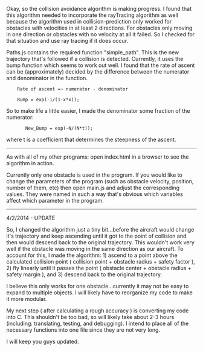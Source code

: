 Okay, so the collision avoidance algorithm is making progress. I found that this algorithm needed to incorporate the rayTracing algorithm
as well because the algorithm used in collision-prediction only worked for obstacles with velocities in at least 2 directions. For obstacles only
moving in one direction or obstacles with no velocity at all it failed. So I checked for that situation and use ray tracing if it does occur.

Paths.js contains the required function "simple_path". This is the new trajectory that's followed if a collision is detected. Currently, it
uses the bump function which seems to work out well. I found that the rate of ascent can be (approximately) decided by the difference between the numerator and 
denominator in the function.

	    Rate of ascent =~ numerator - denominator

	    Bump = exp(-1/(1-x*x));

So to make life a little easier, I made the denominator some fraction of the numerator:

      	   New_Bump = exp(-N/(N*t));

where t is a coefficient that determines the steepness of the ascent.

---------------------------------------------------------------------------------------------------------------------------------------------------

As with all of my other programs: open index.html in a browser to see the algorithm in action. 

Currently only one obstacle is used in the program. If you would like to change the parameters of the program (such as obstacle velocity, position,
number of them, etc) then open main.js and adjust the corresponding values. They were named in such a way that's obvious which variables affect
which parameter in the program.

----------------------------------------------------------------------------------------------------------------------------------------------------
4/2/2014 - UPDATE

So, I changed the algorithm just a tiny bit...before the aircraft would change it's trajectory and keep ascending until it got to the point of
collision and then would descend back to the original trajectory. This wouldn't work very well if the obstacle was moving in the same direction
as our aircraft. To account for this, I made the algorithm: 1) ascend to a point above the calculated collision point ( collision point + obstacle
radius + safety factor ), 2) fly linearly until it passes the point ( obstacle center + obstacle radius + safety margin ), and 3) descend back to
the original trajectory. 

I believe this only works for one obstacle...currently it may not be easy to expand to multiple objects. I will likely have to reorganize my code
to make it more modular. 

My next step ( after calculating a rough accuracy ) is converting my code into C. This shouldn't be too bad, so will likely take about 2-3 hours 
(including: translating, testing, and debugging). I intend to place all of the necessary functions into one file since they are not very long.

I will keep you guys updated.